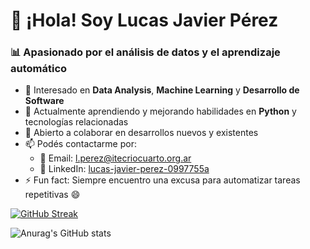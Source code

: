 # 👋 ¡Hola! Soy Lucas Javier Pérez

### 📊 Apasionado por el análisis de datos y el aprendizaje automático

- 👀 Interesado en **Data Analysis**, **Machine Learning** y **Desarrollo de Software**
- 🌱 Actualmente aprendiendo y mejorando habilidades en **Python** y tecnologías relacionadas
- 🤝 Abierto a colaborar en desarrollos nuevos y existentes
- 📫 Podés contactarme por:
  - 📧 Email: [l.perez@itecriocuarto.org.ar](mailto:l.perez@itecriocuarto.org.ar)
  - 💼 LinkedIn: [lucas-javier-perez-0997755a](https://www.linkedin.com/in/lucas-javier-perez-0997755a/)
- ⚡ Fun fact: Siempre encuentro una excusa para automatizar tareas repetitivas 😄


[![GitHub Streak](https://github-readme-streak-stats.herokuapp.com?user=LucasJavierPerez)](https://git.io/streak-stats)

![Anurag's GitHub stats](https://github-readme-stats.vercel.app/api?username=LucasJavierPerez&theme=dark&show_icons=true)
<!---
LucasJavierPerez/LucasJavierPerez is a ✨ special ✨ repository because its `README.md` (this file) appears on your GitHub profile.
You can click the Preview link to take a look at your changes.
--->
